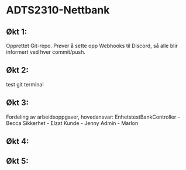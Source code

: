 # ADTS2310-Nettbank

## Økt 1:
Opprettet Git-repo. Prøver å sette opp Webhooks til Discord, så alle blir informert ved hver commit/push.

## Økt 2:

test git terminal

## Økt 3:

Fordeling av arbeidsoppgaver, hovedansvar:
EnhetstestBankController - Becca
Sikkerhet - Elzat
Kunde - Jenny
Admin - Marlon

## Økt 4: 

## Økt 5:


